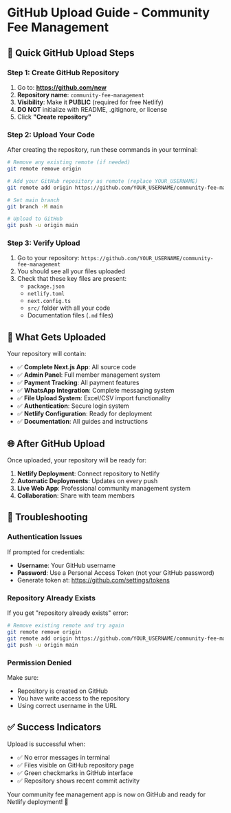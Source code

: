 # GitHub Upload Guide - Community Fee Management

## 🚀 Quick GitHub Upload Steps

### Step 1: Create GitHub Repository
1. Go to: **https://github.com/new**
2. **Repository name**: `community-fee-management`
3. **Visibility**: Make it **PUBLIC** (required for free Netlify)
4. **DO NOT** initialize with README, .gitignore, or license
5. Click **"Create repository"**

### Step 2: Upload Your Code
After creating the repository, run these commands in your terminal:

```bash
# Remove any existing remote (if needed)
git remote remove origin

# Add your GitHub repository as remote (replace YOUR_USERNAME)
git remote add origin https://github.com/YOUR_USERNAME/community-fee-management.git

# Set main branch
git branch -M main

# Upload to GitHub
git push -u origin main
```

### Step 3: Verify Upload
1. Go to your repository: `https://github.com/YOUR_USERNAME/community-fee-management`
2. You should see all your files uploaded
3. Check that these key files are present:
   - `package.json`
   - `netlify.toml`
   - `next.config.ts`
   - `src/` folder with all your code
   - Documentation files (`.md` files)

## 🎯 What Gets Uploaded

Your repository will contain:
- ✅ **Complete Next.js App**: All source code
- ✅ **Admin Panel**: Full member management system
- ✅ **Payment Tracking**: All payment features
- ✅ **WhatsApp Integration**: Complete messaging system
- ✅ **File Upload System**: Excel/CSV import functionality
- ✅ **Authentication**: Secure login system
- ✅ **Netlify Configuration**: Ready for deployment
- ✅ **Documentation**: All guides and instructions

## 🌐 After GitHub Upload

Once uploaded, your repository will be ready for:
1. **Netlify Deployment**: Connect repository to Netlify
2. **Automatic Deployments**: Updates on every push
3. **Live Web App**: Professional community management system
4. **Collaboration**: Share with team members

## 🔧 Troubleshooting

### Authentication Issues
If prompted for credentials:
- **Username**: Your GitHub username
- **Password**: Use a Personal Access Token (not your GitHub password)
- Generate token at: https://github.com/settings/tokens

### Repository Already Exists
If you get "repository already exists" error:
```bash
# Remove existing remote and try again
git remote remove origin
git remote add origin https://github.com/YOUR_USERNAME/community-fee-management.git
git push -u origin main
```

### Permission Denied
Make sure:
- Repository is created on GitHub
- You have write access to the repository
- Using correct username in the URL

## ✅ Success Indicators

Upload is successful when:
- ✅ No error messages in terminal
- ✅ Files visible on GitHub repository page
- ✅ Green checkmarks in GitHub interface
- ✅ Repository shows recent commit activity

Your community fee management app is now on GitHub and ready for Netlify deployment! 🎉
